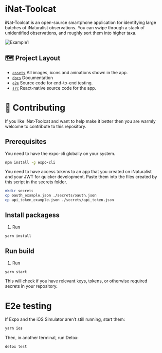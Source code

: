 # iNat-Toolcat
iNat-Toolcat is an open-source smartphone application for identifying large batches of iNaturalist observations. You can swipe through a stack of unidentified observations, and roughly sort them into higher taxa.

![Example1](docs/gifs/swiper.gif)

## 🗺 Project Layout

- [`assets`](/assets) All images, icons and aninations shown in the app.
- [`docs`](/docs) Documentation
- [`e2e`](/e2e) Source code for end-to-end testing.
- [`src`](/src) React-native source code for the app.

# 👏 Contributing
If you like iNat-Toolcat and want to help make it better then you are warmly welcome to contribute to this repository.

## Prerequisites
You need to have the expo-cli globally on your system.
```bash
npm install -g expo-cli
```

You need to have access tokens to an app that you created on iNaturalist and your JWT for quicker development. Paste them into the files created by this script in the secrets folder.
```bash
mkdir secrets
cp oauth_example.json ./secrets/oauth.json
cp api_token_example.json ./secrets/api_token.json
```

## Install packagess
1. Run
```bash
yarn install
```

## Run build
1. Run
```bash
yarn start
```
This will check if you have relevant keys, tokens, or otherwise required secrets in your repository.



# E2e testing
If Expo and the iOS Simulator aren’t still running, start them:

```bash
yarn ios
```

Then, in another terminal, run Detox:

```bash
detox test
```
